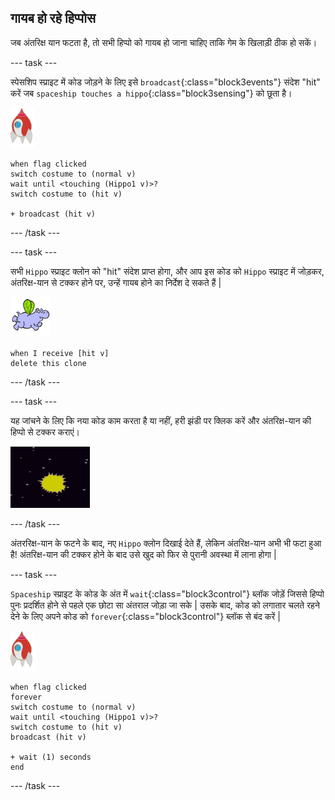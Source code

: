## गायब हो रहे हिप्पोस

जब अंतरिक्ष यान फटता है, तो सभी हिप्पो को गायब हो जाना चाहिए ताकि गेम के खिलाड़ी ठीक हो सकें।

\--- task \---

स्पेसशिप स्प्राइट में कोड जोड़ने के लिए इसे `broadcast`{:class="block3events"} संदेश "hit" करें जब `spaceship touches a hippo`{:class="block3sensing"} को छूता है।

![रॉकेट स्प्राइट](images/rocket-sprite.png)

```blocks3
when flag clicked
switch costume to (normal v)
wait until <touching (Hippo1 v)>?
switch costume to (hit v)

+ broadcast (hit v)
```

\--- /task \---

\--- task \---

सभी `Hippo` स्प्राइट क्लोन को "hit" संदेश प्राप्त होगा, और आप इस कोड को `Hippo` स्प्राइट में जोड़कर, अंतरिक्ष-यान से टक्कर होने पर, उन्हें गायब होने का निर्देश दे सकते हैं |

![hippo स्प्राइट](images/hippo-sprite.png)

```blocks3
when I receive [hit v]
delete this clone
```

\--- /task \---

\--- task \---

यह जांचने के लिए कि नया कोड काम करता है या नहीं, हरी झंडी पर क्लिक करें और अंतरिक्ष-यान की हिप्पो से टक्कर कराएं।

![स्क्रीनशॉट](images/invaders-hippo-collide.png)

\--- /task \---

अंतररिक्ष-यान के फटने के बाद, नए `Hippo` क्लोन दिखाई देते हैं, लेकिन अंतरिक्ष-यान अभी भी फटा हुआ है! अंतरिक्ष-यान की टक्कर होने के बाद उसे खुद को फिर से पुरानी अवस्था में लाना होगा |

\--- task \---

`Spaceship` स्प्राइट के कोड के अंत में `wait`{:class="block3control"} ब्लॉक जोड़ें जिससे हिप्पो पुनः प्रदर्शित होने से पहले एक छोटा सा अंतराल जोड़ा जा सके | उसके बाद, कोड को लगातार चलते रहने देने के लिए अपने कोड को `forever`{:class="block3control"} ब्लॉक से बंद करें |

![रॉकेट स्प्राइट](images/rocket-sprite.png)

```blocks3
when flag clicked
forever
switch costume to (normal v)
wait until <touching (Hippo1 v)>?
switch costume to (hit v)
broadcast (hit v)

+ wait (1) seconds
end
```

\--- /task \---